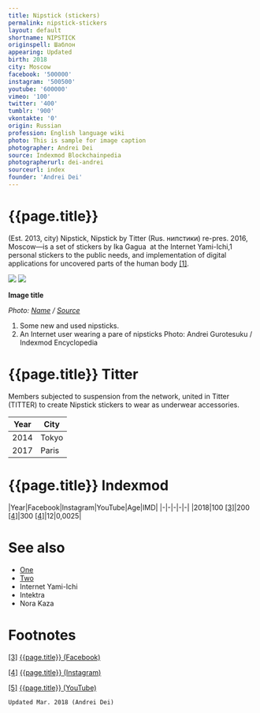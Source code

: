 ```yaml
---
title: Nipstick (stickers)
permalink: nipstick-stickers
layout: default
shortname: NIPSTICK
originspell: Шаблон
appearing: Updated
birth: 2018
city: Moscow
facebook: '500000'
instagram: '500500'
youtube: '600000'
vimeo: '100'
twitter: '400'
tumblr: '900'
vkontakte: '0'
origin: Russian
profession: English language wiki
photo: This is sample for image caption
photographer: Andrei Dei
source: Indexmod Blockchainpedia
photographerurl: dei-andrei
sourceurl: index
founder: 'Andrei Dei'
---
```


# {{page.title}}

(Est. 2013, city) Nipstick, Nipstick by Titter (Rus. нипстики) re-pres. 2016, Moscow—is a set of stickers by Ika Gagua  at the Internet Yami-Ichi,1 personal stickers to the public needs, and implementation of digital applications for uncovered parts of the human body <span id="a1">[\[1\]](#f1)</span>.

![](/encyclopedia/images/nipstick-1.jpg) ![](/encyclopedia/images/nipstick-2.png)

**Image title**

*Photo: [Name](index) / [Source](index)*

1. Some new and used nipsticks.
2. An Internet user wearing a pare of nipsticks
Photo: Andrei Gurotesuku / Indexmod Encyclopedia

# {{page.title}} Titter

Members subjected to suspension from the network, united in Titter (TITTER) to create Nipstick stickers to wear as underwear accessories.

|Year|City|
|-|-|
|2014|Tokyo|
|2017|Paris|

# {{page.title}} Indexmod

|Year|Facebook|Instagram|YouTube|Age|IMD|
|-|-|-|-|-|
|2018|100 <span id="a3">[\[3\]](#f3)</span>|200 <span id="a4">[\[4\]](#f4)</span>|300 <span id="a4">[\[4\]](#f4)</span>|12|0,0025|


# See also

+ [One](index)
+ [Two](index)
+ Internet Yami-Ichi
+ Intektra
+ Nora Kaza

# Footnotes

[[3]](#a3) <span id="f3"></span> [{{page.title}} (Facebook)](index)

[[4]](#a4) <span id="f4"></span> [{{page.title}} (Instagram)](index)

[[5]](#a5) <span id="f5"></span> [{{page.title}} (YouTube)](index)

`Updated Mar. 2018 (Andrei Dei)`
